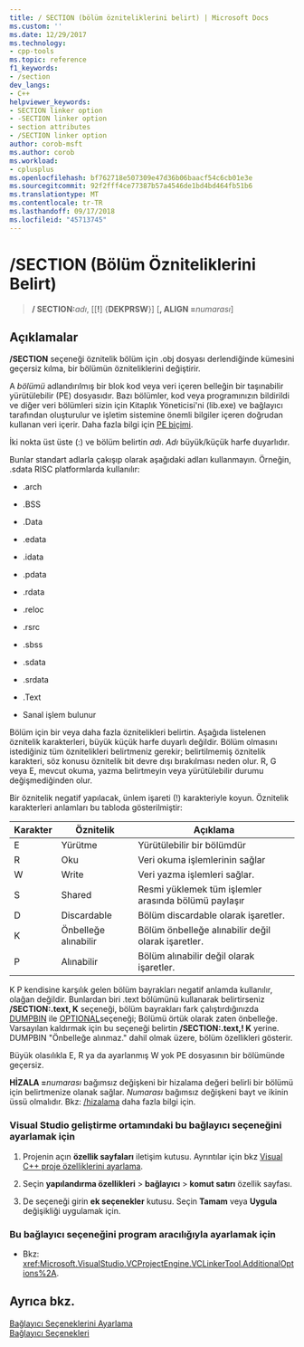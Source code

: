 ```yaml
---
title: / SECTION (bölüm özniteliklerini belirt) | Microsoft Docs
ms.custom: ''
ms.date: 12/29/2017
ms.technology:
- cpp-tools
ms.topic: reference
f1_keywords:
- /section
dev_langs:
- C++
helpviewer_keywords:
- SECTION linker option
- -SECTION linker option
- section attributes
- /SECTION linker option
author: corob-msft
ms.author: corob
ms.workload:
- cplusplus
ms.openlocfilehash: bf762718e507309e47d36b06baacf54c6cb01e3e
ms.sourcegitcommit: 92f2fff4ce77387b57a4546de1bd4bd464fb51b6
ms.translationtype: MT
ms.contentlocale: tr-TR
ms.lasthandoff: 09/17/2018
ms.locfileid: "45713745"
---
```

# <a name="section-specify-section-attributes"></a>/SECTION (Bölüm Özniteliklerini Belirt)

> **/ SECTION:**_adı_, [[**!**] {**DEKPRSW**}] [**, ALIGN =**_numarası_]

## <a name="remarks"></a>Açıklamalar

**/SECTION** seçeneği öznitelik bölüm için .obj dosyası derlendiğinde kümesini geçersiz kılma, bir bölümün özniteliklerini değiştirir.

A *bölümü* adlandırılmış bir blok kod veya veri içeren belleğin bir taşınabilir yürütülebilir (PE) dosyasıdır. Bazı bölümler, kod veya programınızın bildirildi ve diğer veri bölümleri sizin için Kitaplık Yöneticisi'ni (lib.exe) ve bağlayıcı tarafından oluşturulur ve işletim sistemine önemli bilgiler içeren doğrudan kullanan veri içerir. Daha fazla bilgi için [PE biçimi](/windows/desktop/Debug/pe-format).

İki nokta üst üste (:) ve bölüm belirtin *adı*. *Adı* büyük/küçük harfe duyarlıdır.

Bunlar standart adlarla çakışıp olarak aşağıdaki adları kullanmayın. Örneğin, .sdata RISC platformlarda kullanılır:

- .arch

- .BSS

- .Data

- .edata

- .idata

- .pdata

- .rdata

- .reloc

- .rsrc

- .sbss

- .sdata

- .srdata

- .Text

- Sanal işlem bulunur

Bölüm için bir veya daha fazla öznitelikleri belirtin. Aşağıda listelenen öznitelik karakterleri, büyük küçük harfe duyarlı değildir. Bölüm olmasını istediğiniz tüm öznitelikleri belirtmeniz gerekir; belirtilmemiş öznitelik karakteri, söz konusu öznitelik bit devre dışı bırakılması neden olur. R, G veya E, mevcut okuma, yazma belirtmeyin veya yürütülebilir durumu değişmediğinden olur.

Bir öznitelik negatif yapılacak, ünlem işareti (!) karakteriyle koyun. Öznitelik karakterleri anlamları bu tabloda gösterilmiştir:

|Karakter|Öznitelik|Açıklama|
|---------------|---------------|-------------|
|E|Yürütme|Yürütülebilir bir bölümdür|
|R|Oku|Veri okuma işlemlerinin sağlar|
|W|Write|Veri yazma işlemleri sağlar.|
|S|Shared|Resmi yüklemek tüm işlemler arasında bölümü paylaşır|
|D|Discardable|Bölüm discardable olarak işaretler.|
|K|Önbelleğe alınabilir|Bölüm önbelleğe alınabilir değil olarak işaretler.|
|P|Alınabilir|Bölüm alınabilir değil olarak işaretler.|

K P kendisine karşılık gelen bölüm bayrakları negatif anlamda kullanılır, olağan değildir. Bunlardan biri .text bölümünü kullanarak belirtirseniz **/SECTION:.text, K** seçeneği, bölüm bayrakları fark çalıştırdığınızda [DUMPBIN](../../build/reference/dumpbin-options.md) ile [OPTIONAL](../../build/reference/headers.md)seçeneği; Bölümü örtük olarak zaten önbelleğe. Varsayılan kaldırmak için bu seçeneği belirtin **/SECTION:.text,! K** yerine. DUMPBIN "Önbelleğe alınmaz." dahil olmak üzere, bölüm özellikleri gösterir.

Büyük olasılıkla E, R ya da ayarlanmış W yok PE dosyasının bir bölümünde geçersiz.

**HİZALA =**_numarası_ bağımsız değişkeni bir hizalama değeri belirli bir bölümü için belirtmenize olanak sağlar. _Numarası_ bağımsız değişkeni bayt ve ikinin üssü olmalıdır. Bkz: [/hizalama](../../build/reference/align-section-alignment.md) daha fazla bilgi için.

### <a name="to-set-this-linker-option-in-the-visual-studio-development-environment"></a>Visual Studio geliştirme ortamındaki bu bağlayıcı seçeneğini ayarlamak için

1. Projenin açın **özellik sayfaları** iletişim kutusu. Ayrıntılar için bkz [Visual C++ proje özelliklerini ayarlama](../../ide/working-with-project-properties.md).

1. Seçin **yapılandırma özellikleri** > **bağlayıcı** > **komut satırı** özellik sayfası.

1. De seçeneği girin **ek seçenekler** kutusu. Seçin **Tamam** veya **Uygula** değişikliği uygulamak için.

### <a name="to-set-this-linker-option-programmatically"></a>Bu bağlayıcı seçeneğini program aracılığıyla ayarlamak için

- Bkz: <xref:Microsoft.VisualStudio.VCProjectEngine.VCLinkerTool.AdditionalOptions%2A>.

## <a name="see-also"></a>Ayrıca bkz.

[Bağlayıcı Seçeneklerini Ayarlama](../../build/reference/setting-linker-options.md)<br/>
[Bağlayıcı Seçenekleri](../../build/reference/linker-options.md)
